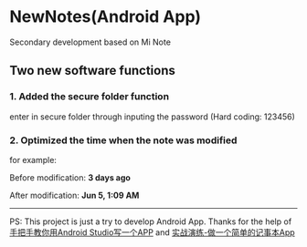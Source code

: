 # NewNotes(Android App)

Secondary development based on Mi Note

## Two new software functions

### 1. Added the secure folder function

enter in secure folder through inputing the password  (Hard coding: 123456)

### 2. Optimized the time when the note was modified 

for example:

Before modification: **3 days ago**

After modification: **Jun 5, 1:09 AM**

---

PS: This project is just a try to develop Android App. Thanks for the help of [手把手教你用Android Studio写一个APP](https://www.bilibili.com/video/BV1MK411p7dp/?spm_id_from=333.337.search-card.all.click&vd_source=037f4f8da80b07954c2b7f1dd39cb5fb) and [实战演练-做一个简单的记事本App](https://www.bilibili.com/video/BV1C54y137Dh/?spm_id_from=333.337.search-card.all.click&vd_source=037f4f8da80b07954c2b7f1dd39cb5fb)

